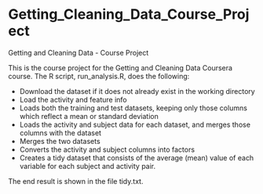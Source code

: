 # Getting_Cleaning_Data_Course_Project

Getting and Cleaning Data - Course Project

This is the course project for the Getting and Cleaning Data Coursera course. The R script, run_analysis.R, does the following:

- Download the dataset if it does not already exist in the working directory
- Load the activity and feature info
- Loads both the training and test datasets, keeping only those columns which reflect a mean or standard deviation
- Loads the activity and subject data for each dataset, and merges those columns with the dataset
- Merges the two datasets
- Converts the activity and subject columns into factors
- Creates a tidy dataset that consists of the average (mean) value of each variable for each subject and activity pair.

The end result is shown in the file tidy.txt.
